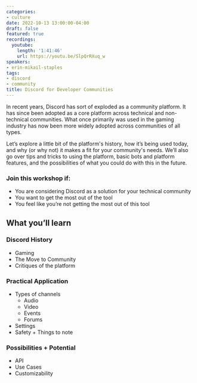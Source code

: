 ```yaml
---
categories:
- culture
date: 2022-10-13 13:00:00-04:00
draft: false
featured: true
recordings:
  youtube:
    length: '1:41:46'
    url: https://youtu.be/SlpQrRXuq_w
speakers:
- erin-mikail-staples
tags:
- discord
- community
title: Discord for Developer Communities
---
```



In recent years, Discord has sort of exploded as a community platform. It has since been adopted as a core platform across technical and non-technical communities. What once primarily was used in the gaming industry has now been more widely adopted across communities of all types.

Let’s explore a little bit of the platform's history, how it’s being used today, and why (or why not) it makes a fit for your community's needs. We’ll also go over tips and tricks to using the platform, basic bots and platform features, and the possibilities of what you could do with this in the future.

### Join this workshop if:

- You are considering Discord as a solution for your technical community
- You want to get the most out of the tool
- You feel like you’re not getting the most out of this tool

## What you’ll learn

### Discord History

- Gaming
- The Move to Community
- Critiques of the platform

### Practical Application

- Types of channels
  - Audio
  - Video
  - Events
  - Forums
- Settings
- Safety + Things to note

### Possibilities + Potential

- API
- Use Cases
- Customizability
